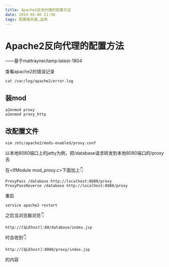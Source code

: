 ```yaml
---
title: Apache2反向代理的配置方法
date: 2019-05-06 21:58
tags: 配置服务器,运用
---
```

# Apache2反向代理的配置方法

——基于mattrayner/lamp:latest-1804

查看apache2的错误记录

    cat /var/log/apache2/error.log

## 装mod

    a2enmod proxy
    a2enmod proxy_http

## 改配置文件

    vim /etc/apache2/mods-enabled/proxy.conf

以本地8080端口上的jetty为例，把/database请求转发到本地8080端口的/proxy去

在\<IfModule mod_proxy.c>下面加上👇

    ProxyPass /database http://localhost:8080/proxy
    ProxyPassReverse /database http://localhost:8080/proxy

重启

    service apache2 restart

之后当浏览器浏览👇

    http://[站点host]:80/database/index.jsp

时会收到👇

    http://[站点host]:8080/proxy/index.jsp

的内容